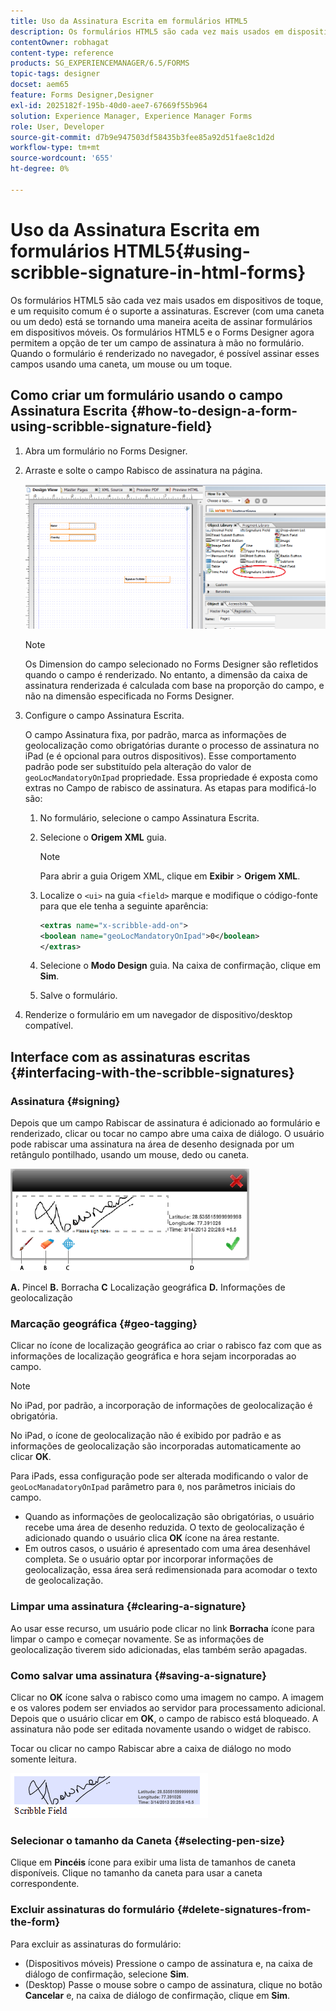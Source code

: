 ```yaml
---
title: Uso da Assinatura Escrita em formulários HTML5
description: Os formulários HTML5 são cada vez mais usados em dispositivos de toque, e um requisito comum é o suporte a assinaturas. Assinar documentos em dispositivos móveis está se tornando uma maneira aceita de assinar formulários em dispositivos móveis.
contentOwner: robhagat
content-type: reference
products: SG_EXPERIENCEMANAGER/6.5/FORMS
topic-tags: designer
docset: aem65
feature: Forms Designer,Designer
exl-id: 2025182f-195b-40d0-aee7-67669f55b964
solution: Experience Manager, Experience Manager Forms
role: User, Developer
source-git-commit: d7b9e947503df58435b3fee85a92d51fae8c1d2d
workflow-type: tm+mt
source-wordcount: '655'
ht-degree: 0%

---
```


# Uso da Assinatura Escrita em formulários HTML5{#using-scribble-signature-in-html-forms}

Os formulários HTML5 são cada vez mais usados em dispositivos de toque, e um requisito comum é o suporte a assinaturas. Escrever (com uma caneta ou um dedo) está se tornando uma maneira aceita de assinar formulários em dispositivos móveis. Os formulários HTML5 e o Forms Designer agora permitem a opção de ter um campo de assinatura à mão no formulário. Quando o formulário é renderizado no navegador, é possível assinar esses campos usando uma caneta, um mouse ou um toque.

## Como criar um formulário usando o campo Assinatura Escrita {#how-to-design-a-form-using-scribble-signature-field}

1. Abra um formulário no Forms Designer.
1. Arraste e solte o campo Rabisco de assinatura na página.

   ![designer_scribble](assets/designer_scribble.png)

   >[!NOTE]
   >
   >Os Dimension do campo selecionado no Forms Designer são refletidos quando o campo é renderizado. No entanto, a dimensão da caixa de assinatura renderizada é calculada com base na proporção do campo, e não na dimensão especificada no Forms Designer.

1. Configure o campo Assinatura Escrita.

   O campo Assinatura fixa, por padrão, marca as informações de geolocalização como obrigatórias durante o processo de assinatura no iPad (e é opcional para outros dispositivos). Esse comportamento padrão pode ser substituído pela alteração do valor de `geoLocMandatoryOnIpad` propriedade. Essa propriedade é exposta como extras no Campo de rabisco de assinatura. As etapas para modificá-lo são:

   1. No formulário, selecione o campo Assinatura Escrita.
   1. Selecione o **Origem XML** guia.

      >[!NOTE]
      >
      >Para abrir a guia Origem XML, clique em **Exibir** > **Origem XML**.

   1. Localize o `<ui>` na guia `<field>` marque e modifique o código-fonte para que ele tenha a seguinte aparência:

      ```xml
      <extras name="x-scribble-add-on">
      <boolean name="geoLocMandatoryOnIpad">0</boolean>
      </extras>
      ```

   1. Selecione o **Modo Design** guia. Na caixa de confirmação, clique em **Sim**.
   1. Salve o formulário.

1. Renderize o formulário em um navegador de dispositivo/desktop compatível.

## Interface com as assinaturas escritas {#interfacing-with-the-scribble-signatures}

### Assinatura {#signing}

Depois que um campo Rabiscar de assinatura é adicionado ao formulário e renderizado, clicar ou tocar no campo abre uma caixa de diálogo. O usuário pode rabiscar uma assinatura na área de desenho designada por um retângulo pontilhado, usando um mouse, dedo ou caneta.

![localização geográfica](assets/geolocation.png)

**A.** Pincel **B.** Borracha **C** Localização geográfica **D.** Informações de geolocalização

### Marcação geográfica {#geo-tagging}

Clicar no ícone de localização geográfica ao criar o rabisco faz com que as informações de localização geográfica e hora sejam incorporadas ao campo.

>[!NOTE]
>
No iPad, por padrão, a incorporação de informações de geolocalização é obrigatória.

No iPad, o ícone de geolocalização não é exibido por padrão e as informações de geolocalização são incorporadas automaticamente ao clicar **OK**.

Para iPads, essa configuração pode ser alterada modificando o valor de `geoLocManadatoryOnIpad` parâmetro para `0`, nos parâmetros iniciais do campo.

* Quando as informações de geolocalização são obrigatórias, o usuário recebe uma área de desenho reduzida. O texto de geolocalização é adicionado quando o usuário clica **OK** ícone na área restante.
* Em outros casos, o usuário é apresentado com uma área desenhável completa. Se o usuário optar por incorporar informações de geolocalização, essa área será redimensionada para acomodar o texto de geolocalização.

### Limpar uma assinatura {#clearing-a-signature}

Ao usar esse recurso, um usuário pode clicar no link **Borracha** ícone para limpar o campo e começar novamente. Se as informações de geolocalização tiverem sido adicionadas, elas também serão apagadas.

### Como salvar uma assinatura {#saving-a-signature}

Clicar no **OK** ícone salva o rabisco como uma imagem no campo. A imagem e os valores podem ser enviados ao servidor para processamento adicional. Depois que o usuário clicar em **OK**, o campo de rabisco está bloqueado. A assinatura não pode ser editada novamente usando o widget de rabisco.

Tocar ou clicar no campo Rabiscar abre a caixa de diálogo no modo somente leitura.

![3](assets/3.png)

### Selecionar o tamanho da Caneta {#selecting-pen-size}

Clique em **Pincéis** ícone para exibir uma lista de tamanhos de caneta disponíveis. Clique no tamanho da caneta para usar a caneta correspondente.

### Excluir assinaturas do formulário {#delete-signatures-from-the-form}

Para excluir as assinaturas do formulário:

* (Dispositivos móveis) Pressione o campo de assinatura e, na caixa de diálogo de confirmação, selecione **Sim**.
* (Desktop) Passe o mouse sobre o campo de assinatura, clique no botão **Cancelar** e, na caixa de diálogo de confirmação, clique em **Sim**.
